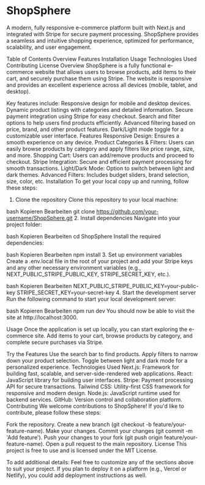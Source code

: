 # ShopSphere
A modern, fully responsive e-commerce platform built with Next.js and integrated with Stripe for secure payment processing. ShopSphere provides a seamless and intuitive shopping experience, optimized for performance, scalability, and user engagement.

Table of Contents
Overview
Features
Installation
Usage
Technologies Used
Contributing
License
Overview
ShopSphere is a fully functional e-commerce website that allows users to browse products, add items to their cart, and securely purchase them using Stripe. The website is responsive and provides an excellent experience across all devices (mobile, tablet, and desktop).

Key features include:
Responsive design for mobile and desktop devices.
Dynamic product listings with categories and detailed information.
Secure payment integration using Stripe for easy checkout.
Search and filter options to help users find products efficiently.
Advanced filtering based on price, brand, and other product features.
Dark/Light mode toggle for a customizable user interface.
Features
Responsive Design: Ensures a smooth experience on any device.
Product Categories & Filters: Users can easily browse products by category and apply filters like price range, size, and more.
Shopping Cart: Users can add/remove products and proceed to checkout.
Stripe Integration: Secure and efficient payment processing for smooth transactions.
Light/Dark Mode: Option to switch between light and dark themes.
Advanced Filters: Includes budget sliders, brand selection, size, color, etc.
Installation
To get your local copy up and running, follow these steps:

1. Clone the repository
Clone this repository to your local machine:

bash
Kopieren
Bearbeiten
git clone https://github.com/your-username/ShopSphere.git
2. Install dependencies
Navigate into your project folder:

bash
Kopieren
Bearbeiten
cd ShopSphere
Install the required dependencies:

bash
Kopieren
Bearbeiten
npm install
3. Set up environment variables
Create a .env.local file in the root of your project and add your Stripe keys and any other necessary environment variables (e.g., NEXT_PUBLIC_STRIPE_PUBLIC_KEY, STRIPE_SECRET_KEY, etc.).

bash
Kopieren
Bearbeiten
NEXT_PUBLIC_STRIPE_PUBLIC_KEY=your-public-key
STRIPE_SECRET_KEY=your-secret-key
4. Start the development server
Run the following command to start your local development server:

bash
Kopieren
Bearbeiten
npm run dev
You should now be able to visit the site at http://localhost:3000.

Usage
Once the application is set up locally, you can start exploring the e-commerce site. Add items to your cart, browse products by category, and complete secure purchases via Stripe.

Try the Features
Use the search bar to find products.
Apply filters to narrow down your product selection.
Toggle between light and dark mode for a personalized experience.
Technologies Used
Next.js: Framework for building fast, scalable, and server-side-rendered web applications.
React: JavaScript library for building user interfaces.
Stripe: Payment processing API for secure transactions.
Tailwind CSS: Utility-first CSS framework for responsive and modern design.
Node.js: JavaScript runtime used for backend services.
GitHub: Version control and collaboration platform.
Contributing
We welcome contributions to ShopSphere! If you'd like to contribute, please follow these steps:

Fork the repository.
Create a new branch (git checkout -b feature/your-feature-name).
Make your changes.
Commit your changes (git commit -m 'Add feature').
Push your changes to your fork (git push origin feature/your-feature-name).
Open a pull request to the main repository.
License
This project is free to use and is licensed under the MIT License.

To add additional details:
Feel free to customize any of the sections above to suit your project.
If you plan to deploy it on a platform (e.g., Vercel or Netlify), you could add deployment instructions as well.
